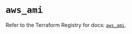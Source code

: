 # `aws_ami`

Refer to the Terraform Registry for docs: [`aws_ami`](https://registry.terraform.io/providers/hashicorp/aws/4.54.0/docs/resources/ami).
